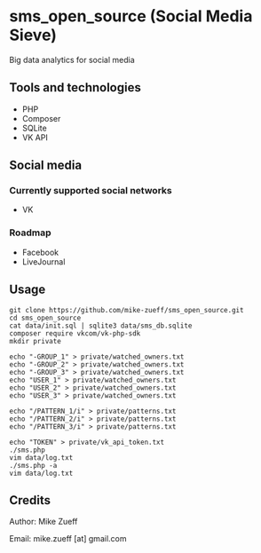 # sms_open_source (Social Media Sieve)
Big data analytics for social media

## Tools and technologies
- PHP
- Composer
- SQLite
- VK API

## Social media

### Currently supported social networks
- VK

### Roadmap
- Facebook
- LiveJournal

## Usage
```
git clone https://github.com/mike-zueff/sms_open_source.git
cd sms_open_source
cat data/init.sql | sqlite3 data/sms_db.sqlite
composer require vkcom/vk-php-sdk
mkdir private

echo "-GROUP_1" > private/watched_owners.txt
echo "-GROUP_2" > private/watched_owners.txt
echo "-GROUP_3" > private/watched_owners.txt
echo "USER_1" > private/watched_owners.txt
echo "USER_2" > private/watched_owners.txt
echo "USER_3" > private/watched_owners.txt

echo "/PATTERN_1/i" > private/patterns.txt
echo "/PATTERN_2/i" > private/patterns.txt
echo "/PATTERN_3/i" > private/patterns.txt

echo "TOKEN" > private/vk_api_token.txt
./sms.php
vim data/log.txt
./sms.php -a
vim data/log.txt
```

## Credits
Author: Mike Zueff

Email: mike.zueff [at] gmail.com
